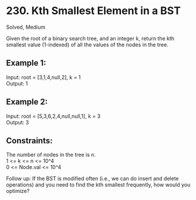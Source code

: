 # 230. Kth Smallest Element in a BST
Solved, Medium

Given the root of a binary search tree, and an integer k, return the kth smallest value (1-indexed) of all the values of the nodes in the tree.  

 

Example 1:
---
Input: root = [3,1,4,null,2], k = 1  
Output: 1  

Example 2:
---
Input: root = [5,3,6,2,4,null,null,1], k = 3  
Output: 3  
 

Constraints:
---
The number of nodes in the tree is n.  
1 <= k <= n <= 10^4  
0 <= Node.val <= 10^4  
 

Follow up: If the BST is modified often (i.e., we can do insert and delete operations) and you need to find the kth smallest frequently, how would you optimize?  

